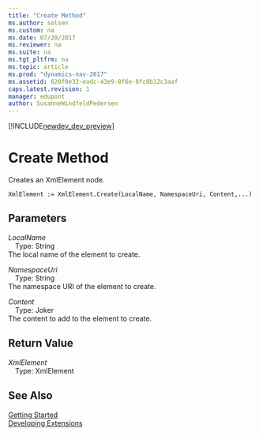 ```yaml
---
title: "Create Method"
ms.author: solsen
ms.custom: na
ms.date: 07/20/2017
ms.reviewer: na
ms.suite: na
ms.tgt_pltfrm: na
ms.topic: article
ms.prod: "dynamics-nav-2017"
ms.assetid: 620f0e32-eadc-43e9-8f6e-8fc0b12c3aaf
caps.latest.revision: 1
manager: edupont
author: SusanneWindfeldPedersen
---
```


[!INCLUDE[newdev_dev_preview](../includes/newdev_dev_preview.md)]

# Create Method
Creates an XmlElement node.  
```  
XmlElement := XmlElement.Create(LocalName, NamespaceUri, Content,...)  
```  
## Parameters
*LocalName*    
&emsp;Type: String  
The local name of the element to create.  
  
*NamespaceUri*    
&emsp;Type: String  
The namespace URI of the element to create.  
  
*Content*    
&emsp;Type: Joker  
The content to add to the element to create.  
  
## Return Value
*XmlElement*  
&emsp;Type: XmlElement  
  
## See Also
[Getting Started](../devenv-get-started.md)  
[Developing Extensions](../devenv-dev-overview.md)  
